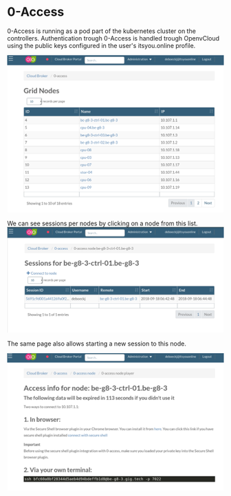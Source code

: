 # 0-Access

0-Access is running as a pod part of the kubernetes cluster on the controllers. Authentication trough 0-Access is handled trough OpenvCloud using the public keys configured in the user's itsyou.online profile.

![](../../../.gitbook/assets/0access-nodes.png)

We can see sessions per nodes by clicking on a node from this list. ![](../../../.gitbook/assets/0access-node.png)

The same page also allows starting a new session to this node.

![](../../../.gitbook/assets/0acess-connect.png)

